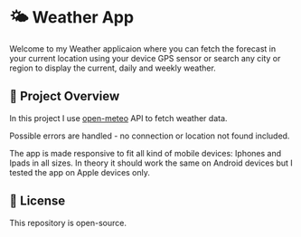 # 🌤️ Weather App

Welcome to my Weather applicaion where you can fetch the forecast in your current location using your device GPS sensor or search any city or region to display the current, daily and weekly weather.

## 📌 Project Overview
In this project I use [open-meteo](https://open-meteo.com/) API to fetch weather data.

Possible errors are handled - no connection or location not found included.

The app is made responsive to fit all kind of mobile devices: Iphones and Ipads in all sizes. In theory it should work the same on Android devices but I tested the app on Apple devices only. 

## 📜 License
This repository is open-source.

